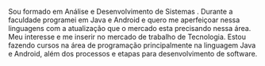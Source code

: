Sou formado em Análise e Desenvolvimento de Sistemas .
Durante a faculdade programei em Java e Android e quero me aperfeiçoar nessa linguagens com a atualização que o mercado esta precisando nessa área.
Meu interesse e me inserir no mercado de trabalho de Tecnologia. 
Estou fazendo cursos na área de programação principalmente na linguagem Java e Android, além dos processos e etapas para desenvolvimento de software.
